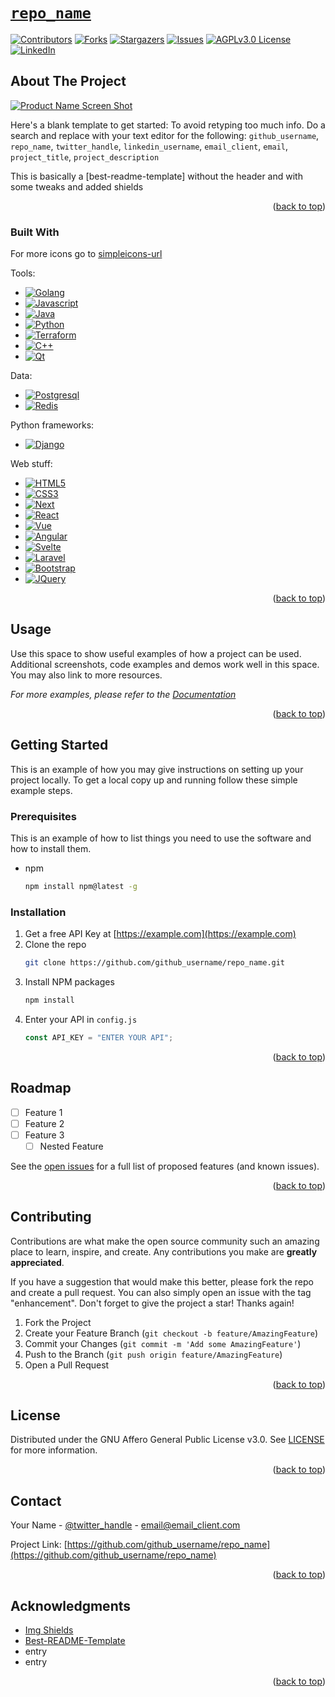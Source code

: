 <a name="readme-top"></a>

# [`repo_name`][repo-url]

<!-- SHIELDS -->

[![Contributors][contributors-shield]][contributors-url]
[![Forks][forks-shield]][forks-url]
[![Stargazers][stars-shield]][stars-url]
[![Issues][issues-shield]][issues-url]
[![AGPLv3.0 License][license-shield]][license-url]
[![LinkedIn][linkedin-shield]][linkedin-url]

<!-- ABOUT THE PROJECT -->

## About The Project

[![Product Name Screen Shot][product-screenshot]](https://example.com)

Here's a blank template to get started: To avoid retyping too much info. Do a search and replace with your text editor for the following: `github_username`, `repo_name`, `twitter_handle`, `linkedin_username`, `email_client`, `email`, `project_title`, `project_description`

This is basically a [best-readme-template] without the header and with some tweaks and added shields

<p align="right">(<a href="#readme-top">back to top</a>)</p>

### Built With

For more icons go to [simpleicons-url]

Tools:

- [![Golang][golang-shield]][golang-url]
- [![Javascript][javascript-shield]][javascript-url]
- [![Java][java-shield]][java-url]
- [![Python][python-shield]][python-url]
- [![Terraform][terraform-shield]][terraform-url]
- [![C++][cpp-shield]][cpp-url]
- [![Qt][qt-shield]][qt-url]

Data:

- [![Postgresql][postgresql-shield]][postgresql-url]
- [![Redis][redis-shield]][redis-url]

Python frameworks:

- [![Django][django-shield]][django-url]

Web stuff:

- [![HTML5][html5-shield]][html5-url]
- [![CSS3][css3-shield]][css3-url]
- [![Next][next.js-shield]][next-url]
- [![React][react.js-shield]][react-url]
- [![Vue][vue.js-shield]][vue-url]
- [![Angular][angular.io-shield]][angular-url]
- [![Svelte][svelte.dev-shield]][svelte-url]
- [![Laravel][laravel.com-shield]][laravel-url]
- [![Bootstrap][bootstrap.com-shield]][bootstrap-url]
- [![JQuery][jquery.com-shield]][jquery-url]

<p align="right">(<a href="#readme-top">back to top</a>)</p>

<!-- USAGE EXAMPLES -->

## Usage

Use this space to show useful examples of how a project can be used. Additional screenshots, code examples and demos work well in this space. You may also link to more resources.

_For more examples, please refer to the [Documentation](https://example.com)_

<p align="right">(<a href="#readme-top">back to top</a>)</p>

<!-- GETTING STARTED -->

## Getting Started

This is an example of how you may give instructions on setting up your project locally.
To get a local copy up and running follow these simple example steps.

### Prerequisites

This is an example of how to list things you need to use the software and how to install them.

- npm
  ```sh
  npm install npm@latest -g
  ```

### Installation

1. Get a free API Key at [https://example.com](https://example.com)
2. Clone the repo
   ```sh
   git clone https://github.com/github_username/repo_name.git
   ```
3. Install NPM packages
   ```sh
   npm install
   ```
4. Enter your API in `config.js`
   ```js
   const API_KEY = "ENTER YOUR API";
   ```

<p align="right">(<a href="#readme-top">back to top</a>)</p>

<!-- ROADMAP -->

## Roadmap

- [ ] Feature 1
- [ ] Feature 2
- [ ] Feature 3
  - [ ] Nested Feature

See the [open issues](https://github.com/github_username/repo_name/issues) for a full list of proposed features (and known issues).

<p align="right">(<a href="#readme-top">back to top</a>)</p>

<!-- CONTRIBUTING -->

## Contributing

Contributions are what make the open source community such an amazing place to learn, inspire, and create. Any contributions you make are **greatly appreciated**.

If you have a suggestion that would make this better, please fork the repo and create a pull request. You can also simply open an issue with the tag "enhancement".
Don't forget to give the project a star! Thanks again!

1. Fork the Project
2. Create your Feature Branch (`git checkout -b feature/AmazingFeature`)
3. Commit your Changes (`git commit -m 'Add some AmazingFeature'`)
4. Push to the Branch (`git push origin feature/AmazingFeature`)
5. Open a Pull Request

<p align="right">(<a href="#readme-top">back to top</a>)</p>

<!-- LICENSE -->

## License

Distributed under the GNU Affero General Public License v3.0. See [LICENSE] for more information.

<p align="right">(<a href="#readme-top">back to top</a>)</p>

<!-- CONTACT -->

## Contact

Your Name - [@twitter_handle](https://twitter.com/twitter_handle) - email@email_client.com

Project Link: [https://github.com/github_username/repo_name](https://github.com/github_username/repo_name)

<p align="right">(<a href="#readme-top">back to top</a>)</p>

<!-- ACKNOWLEDGMENTS -->

## Acknowledgments

- [Img Shields][shields-url]
- [Best-README-Template][readme-template-url]
- entry
- entry

<p align="right">(<a href="#readme-top">back to top</a>)</p>

<!-- internal links -->

[product-screenshot]: /images/screenshot.png
[license]: /LICENSE

<!-- external links -->

[repo-url]: https://github_username/repo_name
[readme-template-url]: https://github.com/othneildrew/Best-README-Template
[shields-url]: https://shields.io
[contributors-url]: https://github.com/github_username/repo_name/graphs/contributors
[forks-url]: https://github.com/github_username/repo_name/network/members
[stars-url]: https://github.com/github_username/repo_name/stargazers
[issues-url]: https://github.com/github_username/repo_name/issues
[license-url]: https://github.com/github_username/repo_name/blob/master/LICENSE.txt
[golang-url]: https://go.dev
[javascript-url]: https://www.javascript.com
[next-url]: https://nextjs.org
[react-url]: https://reactjs.org
[vue-url]: https://vuejs.org
[angular-url]: https://angular.io
[svelte-url]: https://svelte.dev
[laravel-url]: https://laravel.com
[bootstrap-url]: https://getbootstrap.com
[jquery-url]: https://jquery.com
[linkedin-url]: https://linkedin.com/in/linkedin_username
[simpleicons-url]: https://simpleicons.org
[java-url]: https://www.java.com
[python-url]: https://www.python.org
[html5-url]: https://developer.mozilla.org/en-US/docs/Glossary/HTML5
[css3-url]: https://en.wikipedia.org/wiki/CSS
[terraform-url]: https://www.terraform.io
[django-url]: https://www.djangoproject.com
[cpp-url]: https://learn.microsoft.com/en-us/cpp/cpp/?view=msvc-170
[qt-url]: https://www.qt.io/product/framework
[redis-url]: https://redis.io
[postgresql-url]: https://www.postgresql.org

<!-- project shield links -->

[contributors-shield]: https://img.shields.io/github/contributors/github_username/repo_name.svg?style=for-the-badge
[forks-shield]: https://img.shields.io/github/forks/github_username/repo_name.svg?style=for-the-badge
[stars-shield]: https://img.shields.io/github/stars/github_username/repo_name.svg?style=for-the-badge
[issues-shield]: https://img.shields.io/github/issues/github_username/repo_name.svg?style=for-the-badge
[license-shield]: https://img.shields.io/github/license/github_username/repo_name.svg?style=for-the-badge
[linkedin-shield]: https://img.shields.io/badge/-LinkedIn-black.svg?style=for-the-badge&logo=linkedin&colorB=555

<!-- other shield links -->

[golang-shield]: https://img.shields.io/badge/go-black?style=for-the-badge&logo=go&logoColor=#00ADD8
[javascript-shield]: https://img.shields.io/badge/javascript-black?style=for-the-badge&logo=javascript&logoColor=F7DF1E
[java-shield]: https://img.shields.io/badge/java-black?style=for-the-badge&logo=oracle&logoColor=F80000
[python-shield]: https://img.shields.io/badge/python-black?style=for-the-badge&logo=python&logoColor=3776AB
[cpp-shield]: https://img.shields.io/badge/c++-black?style=for-the-badge&logo=c%2B%2B&logoColor=00599C
[qt-shield]: https://img.shields.io/badge/qt-black?style=for-the-badge&logo=qt&logoColor=00599C
[redis-shield]: https://img.shields.io/badge/redis-black?style=for-the-badge&logo=redis&logoColor=DC382D
[postgresql-shield]: https://img.shields.io/badge/postgresql-black?style=for-the-badge&logo=postgresql&logoColor=4169E1
[django-shield]: https://img.shields.io/badge/django-black?style=for-the-badge&logo=django&logoColor=092E20
[terraform-shield]: https://img.shields.io/badge/terraform-black?style=for-the-badge&logo=terraform&logoColor=7B42BC
[html5-shield]: https://img.shields.io/badge/html5-black?style=for-the-badge&logo=html5&logoColor=E34F26
[css3-shield]: https://img.shields.io/badge/css3-black?style=for-the-badge&logo=css3&logoColor=1572B6
[next.js-shield]: https://img.shields.io/badge/next.js-black?style=for-the-badge&logo=nextdotjs&logoColor=white
[react.js-shield]: https://img.shields.io/badge/React-black?style=for-the-badge&logo=react&logoColor=61DAFB
[vue.js-shield]: https://img.shields.io/badge/Vue.js-black?style=for-the-badge&logo=vuedotjs&logoColor=4FC08D
[angular.io-shield]: https://img.shields.io/badge/Angular-black?style=for-the-badge&logo=angular&logoColor=white
[svelte.dev-shield]: https://img.shields.io/badge/Svelte-black?style=for-the-badge&logo=svelte&logoColor=FF3E00
[laravel.com-shield]: https://img.shields.io/badge/Laravel-black?style=for-the-badge&logo=laravel&logoColor=white
[bootstrap.com-shield]: https://img.shields.io/badge/Bootstrap-black?style=for-the-badge&logo=bootstrap&logoColor=white
[jquery.com-shield]: https://img.shields.io/badge/jQuery-black?style=for-the-badge&logo=jquery&logoColor=white
